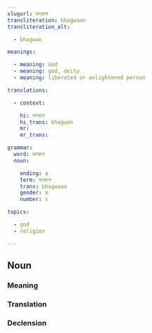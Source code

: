 ```yaml
---
slugurl: भगवान
transliteration: bhagwaan
transliteration_alt:

  - bhagwan

meanings: 

  - meaning: God
  - meaning: god, deity
  - meaning: liberated or enlightened person

translations:

  - context:

    hi: भगवान
    hi_trans: bhagwan
    mr:
    mr_trans:

grammar:
  word: भगवान
  noun:

    ending: a
    term: भगवान
    trans: bhagwaan
    gender: m
    number: s

topics:

  - god
  - religion

---
```


## Noun

### Meaning

<meaning :meanings="meanings" ></meaning>

<!-- ### Examples
<eg :eg="examples" ></eg> -->

<!-- ### Synonyms
<syn :syn="synonyms" ></syn> -->

<!-- ### Antonyms
<ant :ant="antonyms" ></ant> -->

### Translation

<translation :translation="translations" ></translation>

### Declension

<noun-decl :grammar="grammar" ></noun-decl>
